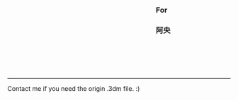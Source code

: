 &emsp;  
&emsp;  
&emsp;  
&emsp;  
### &emsp;&emsp;&emsp;&emsp;&emsp;&emsp;&emsp;&emsp;&emsp;&emsp;&emsp;&emsp;&emsp;&emsp;&emsp;&emsp;&emsp;&emsp;&emsp;&emsp;&ensp;For
### &emsp;&emsp;&emsp;&emsp;&emsp;&emsp;&emsp;&emsp;&emsp;&emsp;&emsp;&emsp;&emsp;&emsp;&emsp;&emsp;&emsp;&emsp;&emsp;&emsp;&ensp;阿央
&emsp;  
&emsp;  
&emsp;  
&emsp;  

------
Contact me if you need the origin .3dm file.
:)
